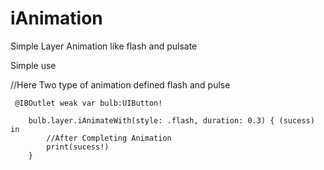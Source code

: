 # iAnimation

Simple Layer Animation like flash and pulsate

Simple use 

//Here Two type of animation defined flash and pulse

     @IBOutlet weak var bulb:UIButton!
     
        bulb.layer.iAnimateWith(style: .flash, duration: 0.3) { (sucess) in
            //After Completing Animation
            print(sucess!)
        }


